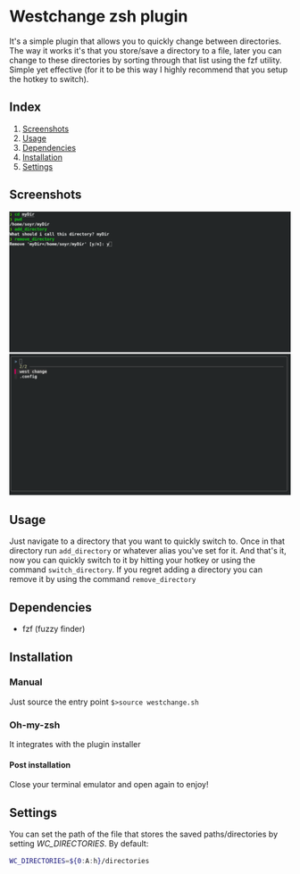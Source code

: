 # Westchange zsh plugin

It's a simple plugin that allows you to quickly change between directories.
The way it works it's that you store/save a directory to a file, later you can change to these directories by sorting through that list using the fzf utility. Simple yet effective (for it to be this way I highly recommend that you setup the hotkey to switch).

## Index

1. [Screenshots](#screenshots)
2. [Usage](#usage)
3. [Dependencies](#dependencies)
4. [Installation](#installation)
5. [Settings](#settings)


## Screenshots

![screenshot](./screenshot1.png)
![screenshot](./screenshot2.png)

## Usage

Just navigate to a directory that you want to quickly switch to. Once in that directory run `add_directory` or whatever alias you've set for it. And that's it, now you can quickly switch to it by hitting your hotkey or using the command `switch_directory`. If you regret adding a directory you can remove it by using the command `remove_directory`

## Dependencies
- fzf (fuzzy finder)

## Installation

### Manual

Just source the entry point `$>source westchange.sh`

### Oh-my-zsh

It integrates with the plugin installer

#### Post installation

Close your terminal emulator and open again to enjoy!

## Settings

You can set the path of the file that stores the saved paths/directories by setting _WC_DIRECTORIES_.
By default:
```bash
WC_DIRECTORIES=${0:A:h}/directories
```
